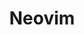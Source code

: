 ---
git: https://github.com/neovim/neovim
guide: https://neovim.io/logos/neovim-logos.zip
logohandle: neovimio
sort: neovim
title: Neovim
twitter: https://x.com/Neovim
website: https://neovim.io/
wikipedia: https://en.wikipedia.org/wiki/Vim_(text_editor)#Neovim
---